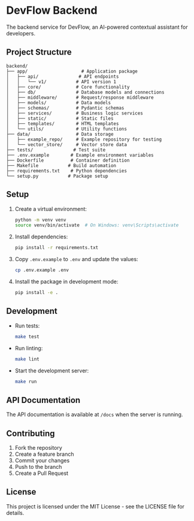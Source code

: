 # DevFlow Backend

The backend service for DevFlow, an AI-powered contextual assistant for developers.

## Project Structure

```
backend/
├── app/                    # Application package
│   ├── api/               # API endpoints
│   │   └── v1/           # API version 1
│   ├── core/             # Core functionality
│   ├── db/               # Database models and connections
│   ├── middleware/       # Request/response middleware
│   ├── models/           # Data models
│   ├── schemas/          # Pydantic schemas
│   ├── services/         # Business logic services
│   ├── static/           # Static files
│   ├── templates/        # HTML templates
│   └── utils/            # Utility functions
├── data/                 # Data storage
│   ├── example_repo/     # Example repository for testing
│   └── vector_store/     # Vector store data
├── tests/               # Test suite
├── .env.example        # Example environment variables
├── Dockerfile          # Container definition
├── Makefile           # Build automation
├── requirements.txt    # Python dependencies
└── setup.py           # Package setup
```

## Setup

1. Create a virtual environment:
   ```bash
   python -m venv venv
   source venv/bin/activate  # On Windows: venv\Scripts\activate
   ```

2. Install dependencies:
   ```bash
   pip install -r requirements.txt
   ```

3. Copy `.env.example` to `.env` and update the values:
   ```bash
   cp .env.example .env
   ```

4. Install the package in development mode:
   ```bash
   pip install -e .
   ```

## Development

- Run tests:
  ```bash
  make test
  ```

- Run linting:
  ```bash
  make lint
  ```

- Start the development server:
  ```bash
  make run
  ```

## API Documentation

The API documentation is available at `/docs` when the server is running.

## Contributing

1. Fork the repository
2. Create a feature branch
3. Commit your changes
4. Push to the branch
5. Create a Pull Request

## License

This project is licensed under the MIT License - see the LICENSE file for details.
